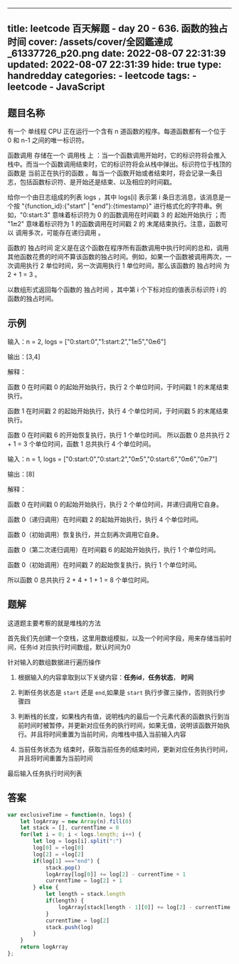 ---
title: leetcode 百天解题 - day 20 - 636. 函数的独占时间
cover: /assets/cover/全図鑑達成_61337726_p20.png
date: 2022-08-07 22:31:39
updated: 2022-08-07 22:31:39
hide: true
type: handredday
categories:
    - leetcode
tags:
    - leetcode
    - JavaScript
------
## 题目名称

有一个 单线程 CPU 正在运行一个含有 n 道函数的程序。每道函数都有一个位于  0 和 n-1 之间的唯一标识符。

函数调用 存储在一个 调用栈 上 ：当一个函数调用开始时，它的标识符将会推入栈中。而当一个函数调用结束时，它的标识符将会从栈中弹出。标识符位于栈顶的函数是 当前正在执行的函数 。每当一个函数开始或者结束时，将会记录一条日志，包括函数标识符、是开始还是结束、以及相应的时间戳。

给你一个由日志组成的列表 logs ，其中 logs[i] 表示第 i 条日志消息，该消息是一个按 "{function_id}:{"start" | "end"}:{timestamp}" 进行格式化的字符串。例如，"0:start:3" 意味着标识符为 0 的函数调用在时间戳 3 的 起始开始执行 ；而 "1:end:2" 意味着标识符为 1 的函数调用在时间戳 2 的 末尾结束执行。注意，函数可以 调用多次，可能存在递归调用 。

函数的 独占时间 定义是在这个函数在程序所有函数调用中执行时间的总和，调用其他函数花费的时间不算该函数的独占时间。例如，如果一个函数被调用两次，一次调用执行 2 单位时间，另一次调用执行 1 单位时间，那么该函数的 独占时间 为 2 + 1 = 3 。

以数组形式返回每个函数的 独占时间 ，其中第 i 个下标对应的值表示标识符 i 的函数的独占时间。


## 示例

输入：n = 2, logs = ["0:start:0","1:start:2","1:end:5","0:end:6"]

输出：[3,4]

解释：

函数 0 在时间戳 0 的起始开始执行，执行 2 个单位时间，于时间戳 1 的末尾结束执行。 

函数 1 在时间戳 2 的起始开始执行，执行 4 个单位时间，于时间戳 5 的末尾结束执行。 

函数 0 在时间戳 6 的开始恢复执行，执行 1 个单位时间。 
所以函数 0 总共执行 2 + 1 = 3 个单位时间，函数 1 总共执行 4 个单位时间。

输入：n = 1, logs = ["0:start:0","0:start:2","0:end:5","0:start:6","0:end:6","0:end:7"]

输出：[8]

解释：

函数 0 在时间戳 0 的起始开始执行，执行 2 个单位时间，并递归调用它自身。

函数 0（递归调用）在时间戳 2 的起始开始执行，执行 4 个单位时间。

函数 0（初始调用）恢复执行，并立刻再次调用它自身。

函数 0（第二次递归调用）在时间戳 6 的起始开始执行，执行 1 个单位时间。

函数 0（初始调用）在时间戳 7 的起始恢复执行，执行 1 个单位时间。

所以函数 0 总共执行 2 + 4 + 1 + 1 = 8 个单位时间。

## 题解

这道题主要考察的就是堆栈的方法

首先我们先创建一个空栈，这里用数组模拟，以及一个时间字段，用来存储当前时间，任务id 对应执行时间数组，默认时间为0

针对输入的数组数据进行遍历操作

1. 根据输入的内容拿取到以下关键内容：**任务id**，**任务状态**， **时间**

2. 判断任务状态是 `start` 还是 `end`,如果是 `start` 执行步骤三操作，否则执行步骤四

3. 判断栈的长度，如果栈内有值，说明栈内的最后一个元素代表的函数执行到当前时间时被暂停，并更新对应任务的执行时间，如果无值，说明该函数开始执行。并且将时间重置为当前时间，向堆栈中插入当前输入内容

4. 当前任务状态为 结束时，获取当前任务的结束时间，更新对应任务执行时间，并且将时间重置为当前时间

最后输入任务执行时间列表

## 答案

~~~js
var exclusiveTime = function(n, logs) {
    let logArray = new Array(n).fill(0)
    let stack = [], currentTime = 0
    for(let i = 0; i < logs.length; i++) {
        let log = logs[i].split(":")
        log[0] = +log[0]
        log[2] = +log[2]
        if(log[1] ==="end") {
            stack.pop()
            logArray[log[0]] += log[2] - currentTime + 1
            currentTime = log[2] + 1
        } else {
            let length = stack.length
            if(length) {
                logArray[stack[length - 1][0]] += log[2] - currentTime
            }
            currentTime = log[2]
            stack.push(log)
        }
    }
    return logArray
};
~~~
